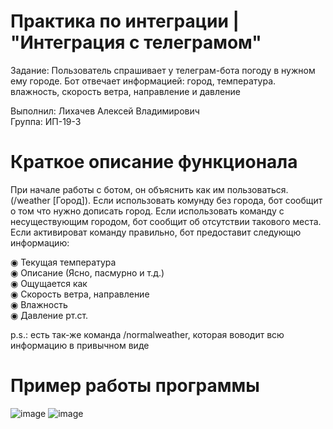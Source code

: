 # Практика по интеграции | "Интеграция с телеграмом"

Задание: Пользователь спрашивает у телеграм-бота погоду в нужном ему городе. Бот отвечает информацией: город, температура. влажность, скорость ветра, направление и давление

Выполнил: Лихачев Алексей Владимирович  
Группа: ИП-19-3  

# Краткое описание функционала
При начале работы с ботом, он объяснить как им пользоваться. (/weather [Город]). Если использовать комунду без города, бот сообщит о том что нужно дописать город. Если использовать команду с несуществующим городом, бот сообщит об отсутствии такового места. Если активироват команду правильно, бот предоставит следующю информацию:

◉ Текущая температура  
◉ Описание (Ясно, пасмурно и т.д.)  
◉ Ощущается как  
◉ Скорость ветра, направление  
◉ Влажность  
◉ Давление рт.ст.  

p.s.: есть так-же команда /normalweather, которая воводит всю информацию в привычном виде

# Пример работы программы

![image](https://user-images.githubusercontent.com/90496602/218224881-8879112a-e499-4998-b7d0-d35638e0a21a.png)
![image](https://user-images.githubusercontent.com/90496602/218224963-e6688fa5-bf80-4923-abef-aa4be8940833.png)
